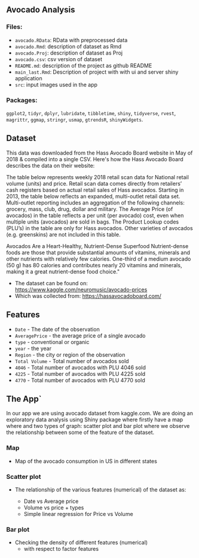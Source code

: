 ## Avocado Analysis 

### Files:

* `avocado.RData`: RData with preprocessed data
* `avocado.Rmd`: description of dataset as Rmd
* `avocado.Proj`: description of dataset as Proj
* `avocado.csv`: csv version of dataset 
* `README.md`: description of the project as github README
* `main_last.Rmd`: Description of project with with ui and server shiny application
* `src`: input images used in the app


### Packages:
`ggplot2`, `tidyr`, `dplyr`, `lubridate`, `tibbletime`, `shiny`, `tidyverse`, `rvest`, `magrittr`, `ggmap`, `stringr`, `usmap`, `gtrendsR`, `shinyWidgets`.


## Dataset

This data was downloaded from the Hass Avocado Board website in May of 2018 & compiled into a single CSV. Here's how the Hass Avocado Board describes the data on their website:

The table below represents weekly 2018 retail scan data for National retail volume (units) and price. Retail scan data comes directly from retailers’ cash registers based on actual retail sales of Hass avocados. Starting in 2013, the table below reflects an expanded, multi-outlet retail data set. Multi-outlet reporting includes an aggregation of the following channels: grocery, mass, club, drug, dollar and military. The Average Price (of avocados) in the table reflects a per unit (per avocado) cost, even when multiple units (avocados) are sold in bags. The Product Lookup codes (PLU’s) in the table are only for Hass avocados. Other varieties of avocados (e.g. greenskins) are not included in this table.

Avocados Are a Heart-Healthy, Nutrient-Dense Superfood   Nutrient-dense foods are those that provide substantial amounts of vitamins, minerals and other nutrients with relatively few calories. One-third of a medium avocado (50 g) has 80 calories and contributes nearly 20 vitamins and minerals, making it a great nutrient-dense food choice."


- The dataset can be found on: https://www.kaggle.com/neuromusic/avocado-prices
- Which was collected from: https://hassavocadoboard.com/

## Features
- `Date` - The date of the observation
- `AveragePrice` - the average price of a single avocado
- `type` - conventional or organic
- `year` - the year
- `Region` - the city or region of the observation
- `Total Volume` - Total number of avocados sold
- `4046` - Total number of avocados with PLU 4046 sold
- `4225` - Total number of avocados with PLU 4225 sold
- `4770` - Total number of avocados with PLU 4770 sold

## The App`

In our app we are using avocado dataset from kaggle.com. We are doing an exploratory data analysis using Shiny package where firstly have a map where and two types of graph: scatter plot and bar plot where we observe the relationship between some of the feature of the dataset.

### Map

- Map of the avocado consumption in US in different states

### Scatter plot
- The relationship of the various features (numerical) of the dataset as:

    - Date vs Average price
    - Volume vs price + types
    - Simple linear regression for Price vs Volume
    
### Bar plot
- Checking the density of different features (numerical) 
    - with respect to factor features
